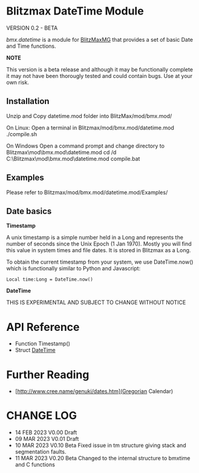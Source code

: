 # Blitzmax DateTime Module
VERSION 0.2 - BETA

*bmx.datetime* is a module for [BlitzMaxMG](https://Blitzmax.org) that provides a set of basic Date and Time functions.

**NOTE**

This version is a beta release and although it may be functionally complete it may not have been thorougly tested and could contain bugs.
Use at your own risk.

## Installation

Unzip and Copy datetime.mod folder into BlitzMax/mod/bmx.mod/

On Linux:
    Open a terminal in Blitzmax/mod/bmx.mod/datetime.mod
    ./compile.sh

On Windows
    Open a command prompt and change directory to Blitzmax\mod\bmx.mod\datetime.mod
    cd /d C:\Blitzmax\mod\bmx.mod\datetime.mod
    compile.bat

## Examples

Please refer to Blitzmax/mod/bmx.mod/datetime.mod/Examples/

## Date basics

**Timestamp**

A unix timestamp is a simple number held in a Long and represents the number of seconds since the Unix Epoch (1 Jan 1970). Mostly you will find this value in system times and file dates. It is stored in Blitzmax as a Long.

To obtain the current timestamp from your system, we use DateTime.now() which is functionally similar to Python and Javascript:

```Local time:Long = DateTime.now()``` 

**DateTime**

THIS IS EXPERIMENTAL AND SUBJECT TO CHANGE WITHOUT NOTICE

# API Reference

* Function Timestamp()
* Struct [DateTime](docs/DateTime.md)

# Further Reading

* [http://www.cree.name/genuki/dates.htm](Gregorian Calendar)

# CHANGE LOG

* 14 FEB 2023  V0.00  Draft
* 09 MAR 2023  V0.01  Draft
* 10 MAR 2023  V0.10  Beta   Fixed issue in tm structure giving stack and segmentation faults.
* 11 MAR 2023  V0.20  Beta   Changed to the internal structure to bmxtime and C functions